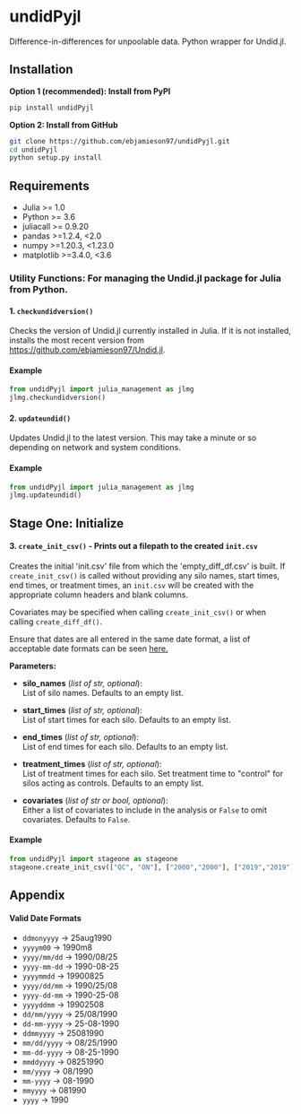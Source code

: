 # undidPyjl
Difference-in-differences for unpoolable data. Python wrapper for Undid.jl.

## Installation
**Option 1 (recommended): Install from PyPI**
```bash
pip install undidPyjl
```

**Option 2: Install from GitHub**
```bash
git clone https://github.com/ebjamieson97/undidPyjl.git
cd undidPyjl
python setup.py install
```

## Requirements
- Julia >= 1.0
- Python >= 3.6
- juliacall >= 0.9.20
- pandas >=1.2.4, <2.0
- numpy >=1.20.3, <1.23.0
- matplotlib >=3.4.0, <3.6

### Utility Functions: For managing the Undid.jl package for Julia from Python.

#### 1. `checkundidversion()`
Checks the version of Undid.jl currently installed in Julia. If it is not installed, installs the most recent version from https://github.com/ebjamieson97/Undid.jl.

#### Example
```python
from undidPyjl import julia_management as jlmg
jlmg.checkundidversion()
```

#### 2. `updateundid()`
Updates Undid.jl to the latest version. This may take a minute or so depending on network and system conditions.

#### Example 
```python
from undidPyjl import julia_management as jlmg
jlmg.updateundid()
```

## Stage One: Initialize

#### 3. `create_init_csv()` - Prints out a filepath to the created `init.csv`
Creates the initial 'init.csv' file from which the 'empty_diff_df.csv' is built. If `create_init_csv()` is called without providing any silo names, start times, end times, or treatment times, an `init.csv` will be created with the appropriate column headers and blank columns. 

Covariates may be specified when calling `create_init_csv()` or when calling `create_diff_df()`.

Ensure that dates are all entered in the same date format, a list of acceptable date formats can be seen [here.](#valid-date-formats)

**Parameters:**

- **silo_names** (*list of str, optional*):  
  List of silo names. Defaults to an empty list.
  
- **start_times** (*list of str, optional*):  
  List of start times for each silo. Defaults to an empty list.

- **end_times** (*list of str, optional*):  
  List of end times for each silo. Defaults to an empty list.

- **treatment_times** (*list of str, optional*):  
  List of treatment times for each silo. Set treatment time to "control" for silos acting as controls. Defaults to an empty list.

- **covariates** (*list of str or bool, optional*):  
  Either a list of covariates to include in the analysis or `False` to omit covariates. Defaults to `False`.

#### Example
```python
from undidPyjl import stageone as stageone
stageone.create_init_csv(["QC", "ON"], ["2000","2000"], ["2019","2019"], ["control","2010"])
```

## Appendix

#### Valid Date Formats
- `ddmonyyyy` → 25aug1990
- `yyyym00` → 1990m8
- `yyyy/mm/dd` → 1990/08/25
- `yyyy-mm-dd` → 1990-08-25
- `yyyymmdd` → 19900825
- `yyyy/dd/mm` → 1990/25/08
- `yyyy-dd-mm` → 1990-25-08
- `yyyyddmm` → 19902508
- `dd/mm/yyyy` → 25/08/1990
- `dd-mm-yyyy` → 25-08-1990
- `ddmmyyyy` → 25081990
- `mm/dd/yyyy` → 08/25/1990
- `mm-dd-yyyy` → 08-25-1990
- `mmddyyyy` → 08251990
- `mm/yyyy` → 08/1990
- `mm-yyyy` → 08-1990
- `mmyyyy` → 081990
- `yyyy` → 1990

